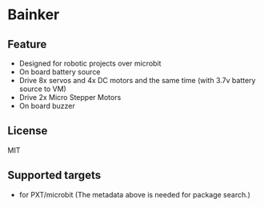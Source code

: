 # Bainker


## Feature

- Designed for robotic projects over microbit
- On board battery source
- Drive 8x servos and 4x DC motors and the same time (with 3.7v battery source to VM)
- Drive 2x Micro Stepper Motors
- On board buzzer


## License

MIT

## Supported targets

* for PXT/microbit
(The metadata above is needed for package search.)
